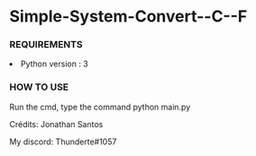 # Simple-System-Convert--C--F

<h3> REQUIREMENTS </h3>

<li> Python version : 3</li>

<h3> HOW TO USE</h3>

Run the cmd, type the command python main.py

Crédits: Jonathan Santos

My discord: Thunderte#1057

